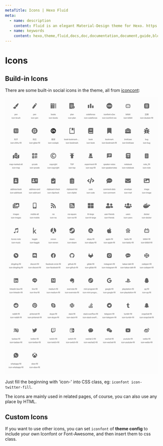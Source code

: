 ```yaml
---
metaTitle: Icons | Hexo Fluid
meta:
  - name: description
    content: Fluid is an elegant Material-Design theme for Hexo. https://github.com/fluid-dev/hexo-theme-fluid
  - name: keywords
    content: hexo,theme,fluid,docs,doc,documentation,document,guide,blog,post,article
---
```


<Adsense :data-ad-client=$themeConfig.ads.client :data-ad-slot=$themeConfig.ads.slot class="side-ads"></Adsense>

# Icons

## Build-in Icons

There are some built-in social icons in the theme, all from [iconcont](https://www.iconcont.cn/):

![icons](../../.vuepress/public/iconfont.png)

Just fill the beginning with 'icon-' into CSS class, eg: `iconfont icon-twitter-fill`.

The icons are mainly used in related pages, of course, you can also use any place by HTML. 

<InArticleAdsense :data-ad-client=$themeConfig.ads.client :data-ad-slot=$themeConfig.ads.inSlot></InArticleAdsense>

## Custom Icons

If you want to use other icons, you can set `iconfont` of **theme config** to include your own Iconfont or Font-Awesome, and then insert them to css class.
